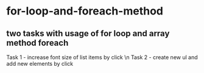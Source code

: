 # for-loop-and-foreach-method

## two tasks with usage of for loop and array method foreach
Task 1 - increase font size of list items by click \n
Task 2 - create new ul and add new elements by click
